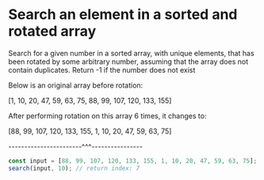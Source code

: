# Search an element in a sorted and rotated array

Search for a given number in a sorted array, with unique elements, that has been rotated by some arbitrary number, assuming that the array does not contain duplicates. Return -1 if the number does not exist

Below is an original array before rotation:

[1, 10, 20, 47, 59, 63, 75, 88, 99, 107, 120, 133, 155]

After performing rotation on this array 6 times, it changes to:

[88, 99, 107, 120, 133, 155, 1, 10, 20, 47, 59, 63, 75]

-----------------------^^^----------------

```js
const input = [88, 99, 107, 120, 133, 155, 1, 10, 20, 47, 59, 63, 75];
search(input, 10); // return index: 7
```
